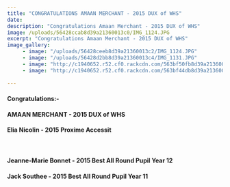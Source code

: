 ```yaml
---
title: "CONGRATULATIONS AMAAN MERCHANT - 2015 DUX of WHS"
date: 
description: "Congratulations Amaan Merchant - 2015 DUX of WHS"
image: /uploads/56428ccab8d39a21360013c0/IMG_1124.JPG
excerpt: "Congratulations Amaan Merchant - 2015 DUX of WHS"
image_gallery:
     - image: "/uploads/56428ceeb8d39a21360013c2/IMG_1124.JPG"
     - image: "/uploads/56428d2bb8d39a21360013c4/IMG_1131.JPG"
     - image: "http://c1940652.r52.cf0.rackcdn.com/563bf50fb8d39a2136000a94/12294.jpg"
     - image: "http://c1940652.r52.cf0.rackcdn.com/563bf44db8d39a2136000a8e/13291.jpg"
    
---
```


<h4>Congratulations:-</h4>
<h4>AMAAN MERCHANT - 2015 DUX of WHS</h4>
<h4>Elia Nicolin - 2015 Proxime Accessit</h4>
<p>&nbsp;</p>
<h4>Jeanne-Marie Bonnet - 2015 Best All Round Pupil Year 12</h4>
<h4>Jack Southee - 2015 Best All Round Pupil Year 11</h4>

